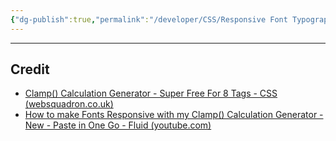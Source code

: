 ```yaml
---
{"dg-publish":true,"permalink":"/developer/CSS/Responsive Font Typography with Clamp/","tags":["typography","css","style","responsive"],"created":"2024-08-06T10:41:07.000-05:00","updated":"2024-08-06T10:41:07.000-05:00"}
---
```




---
## Credit
- [Clamp() Calculation Generator - Super Free For 8 Tags - CSS (websquadron.co.uk)](https://websquadron.co.uk/font-clamp-generator/)
- [How to make Fonts Responsive with my Clamp() Calculation Generator - New - Paste in One Go - Fluid (youtube.com)](https://www.youtube.com/watch?v=DGl5Zl586i4)